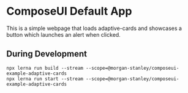 <!--- Morgan Stanley makes this available to you under the Apache License, Version 2.0 (the "License"). You may obtain a copy of the License at http://www.apache.org/licenses/LICENSE-2.0. See the NOTICE file distributed with this work for additional information regarding copyright ownership. Unless required by applicable law or agreed to in writing, software distributed under the License is distributed on an "AS IS" BASIS, WITHOUT WARRANTIES OR CONDITIONS OF ANY KIND, either express or implied. See the License for the specific language governing permissions and limitations under the License.
--->

# ComposeUI Default App

This is a simple webpage that loads adaptive-cards and showcases a button which launches an alert when clicked.

## During Development

```npm i
npx lerna run build --stream --scope=@morgan-stanley/composeui-example-adaptive-cards
npx lerna run start --stream --scope=@morgan-stanley/composeui-example-adaptive-cards
```